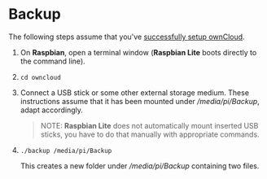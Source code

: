 # Backup

The following steps assume that you've [successfully setup ownCloud](../README.md).

1. On **Raspbian**, open a terminal window (**Raspbian Lite** boots directly to the command line).
2. `cd owncloud`
3. Connect a USB stick or some other external storage medium. These instructions assume that it
   has been mounted under */media/pi/Backup*, adapt accordingly.
   > NOTE: **Raspbian Lite** does not automatically mount inserted USB sticks, you have to do that
   > manually with appropriate commands.    
4. `./backup /media/pi/Backup`
   
   This creates a new folder under */media/pi/Backup* containing two files.